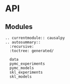 # API

## Modules
```{eval-rst}
.. currentmodule:: causalpy
.. autosummary::
  :recursive:
  :toctree: generated/

  data
  pymc_experiments
  pymc_models
  skl_experiments
  skl_models
```
